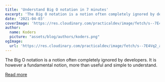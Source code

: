 ```yaml
---
title: 'Understand Big O notation in 7 minutes'
excerpt: 'The Big O notation is a notion often completely ignored by developers. It is however a fundamental notion, more than useful and simple to understand. '
date: '2021-04-03'
coverImage: 'https://res.cloudinary.com/practicaldev/image/fetch/s--7E4Vq2_a--/c_imagga_scale,f_auto,fl_progressive,h_420,q_auto,w_1000/https://i.imgur.com/c2XSszf.jpg'
author:
  name: Koders
  picture: "assets/blog/authors/koders.png"
ogImage:
  url: 'https://res.cloudinary.com/practicaldev/image/fetch/s--7E4Vq2_a--/c_imagga_scale,f_auto,fl_progressive,h_420,q_auto,w_1000/https://i.imgur.com/c2XSszf.jpg'
---
```


The Big O notation is a notion often completely ignored by developers. It is however a fundamental notion, more than useful and simple to understand. 

[Read more](https://dev.to/jesuisundev/understand-big-o-notation-in-7-minutes-gp9)
